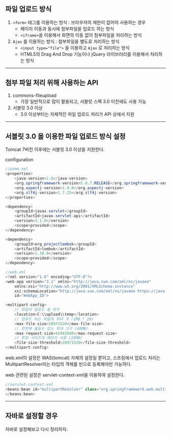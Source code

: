 ## 파일 업로드 방식
1. `<form>` 태그를 이용하는 방식 : 브라우저의 제한이 없어야 사용하는 경우
    - 페이지 이동과 동시에 첨부파일을 업로드 하는 방식
    - `<iframe>`을 이용해서 화면의 이동 없이 첨부파일을 처리하는 방식
2. `Ajax` 를 이용하는 방식 : 첨부파일을 별도로 처리하는 방식
    - `<input type="file">` 을 이용하고 `Ajax` 로 처리하는 방식
    - HTML5의 Drag And Drop 기능이나 jQuery 라이브러리를 이용해서 처리하는 방식
---
## 첨부 파일 처리 위해 사용하는 API
1. commons-fileupload
    - 가장 일반적으로 많이 활용되고, 서블릿 스펙 3.0 이전에도 사용 가능
2. 서블릿 3.0 이상  
    - 3.0 이상부터는 자체적인 파일 업로드 처리가 API 상에서 지원
---
## 서블릿 3.0 을 이용한 파일 업로드 방식 설정
Tomcat 7버전 이후에는 서블릿 3.0 이상을 지원한다. 

configuration 

```java
//pome.xml
<properties>
    <java-version>1.8</java-version>
    <org.springframework-version>5.0.7.RELEASE</org.springframework-version>
    <org.aspectj-version>1.9.0</org.aspectj-version>
    <org.slf4j-version>1.7.25</org.slf4j-version>
</properties>

<dependency>
    <groupId>javax.servlet</groupId>
    <artifactId>javax.servlet-api</artifactId>
    <version>3.1.0</version>
    <scope>provided</scope>
</dependency>

<dependency>
    <groupId>org.projectlombok</groupId>
    <artifactId>lombok</artifactId>
    <version>1.18.0</version>
    <scope>provided</scope>
</dependency>
```
```java
//web.xml
<?xml version="1.0" encoding="UTF-8"?>
<web-app version="3.1" xmlns="http://java.sun.com/xml/ns/javaee"
	xmlns:xsi="http://www.w3.org/2001/XMLSchema-instance"
	xsi:schemaLocation="http://java.sun.com/xml/ns/javaee https://java.sun.com/xml/ns/javaee/web-app_3_1.xsd"
	id="WebApp_ID">

<multipart-config>
    // 파일의 업로드 될 위치
    <location>C:\\upload\\temp</location>
    // 업로드 되는 파일의 최대 킈 (1MB * 20)
    <max-file-size>20971520</max-file-size>
    // 한번에 올릴수 있는 최대 크기 (40MB)
    <max-request-size>41943040</max-request-size>
    // 특정 사이즈의 메모리 사용 (20MB)
    <file-size-threshold>20971520</file-size-threshold>
</multipart-config>
```

web.xml의 설정은 WAS(tomcat) 자체의 설정일 뿐이고, 스프링에서 업로드 처리는 MulitpartResolver라는 타입의 객체를 빈으로 등록해야만 가능하다.

web 관련된 설정은 servlet-context-xml을 이용하여 설정한다.
```java
//servlet-context-xml
<beans:bean id="multipartResolver" class="org.springframework.web.multipart.support.StandardServletMultipartResolver">
</beans:bean>
```
---
## 자바로 설정할 경우

자바로 설정해보고 다시 정리하자.

